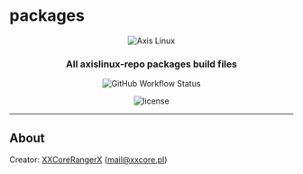 # packages

<p align="center"><img alt="Axis Linux" src="https://user-images.githubusercontent.com/61242573/118399404-43c30480-b65d-11eb-9c81-82fccb9cf14e.png"/></p>

<h3 align="center">All axislinux-repo packages build files</h3>

<p align="center"><img alt="GitHub Workflow Status" src="https://img.shields.io/github/workflow/status/axislinux/packages/Build%20Axis%20Linux%20packages?style=for-the-badge"></p>

<p align="center">
  <img alt="license" src="https://img.shields.io/github/license/axislinux/axislinux-repo?style=for-the-badge"/>
</p>

---

## About
Creator: [XXCoreRangerX](https://github.com/XXCoreRangerX) (mail@xxcore.pl)
